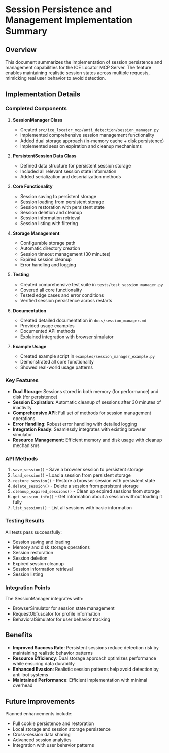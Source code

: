 # Session Persistence and Management Implementation Summary

## Overview

This document summarizes the implementation of session persistence and management capabilities for the ICE Locator MCP Server. The feature enables maintaining realistic session states across multiple requests, mimicking real user behavior to avoid detection.

## Implementation Details

### Completed Components

1. **SessionManager Class**
   - Created `src/ice_locator_mcp/anti_detection/session_manager.py`
   - Implemented comprehensive session management functionality
   - Added dual storage approach (in-memory cache + disk persistence)
   - Implemented session expiration and cleanup mechanisms

2. **PersistentSession Data Class**
   - Defined data structure for persistent session storage
   - Included all relevant session state information
   - Added serialization and deserialization methods

3. **Core Functionality**
   - Session saving to persistent storage
   - Session loading from persistent storage
   - Session restoration with persistent state
   - Session deletion and cleanup
   - Session information retrieval
   - Session listing with filtering

4. **Storage Management**
   - Configurable storage path
   - Automatic directory creation
   - Session timeout management (30 minutes)
   - Expired session cleanup
   - Error handling and logging

5. **Testing**
   - Created comprehensive test suite in `tests/test_session_manager.py`
   - Covered all core functionality
   - Tested edge cases and error conditions
   - Verified session persistence across restarts

6. **Documentation**
   - Created detailed documentation in `docs/session_manager.md`
   - Provided usage examples
   - Documented API methods
   - Explained integration with browser simulator

7. **Example Usage**
   - Created example script in `examples/session_manager_example.py`
   - Demonstrated all core functionality
   - Showed real-world usage patterns

### Key Features

- **Dual Storage**: Sessions stored in both memory (for performance) and disk (for persistence)
- **Session Expiration**: Automatic cleanup of sessions after 30 minutes of inactivity
- **Comprehensive API**: Full set of methods for session management operations
- **Error Handling**: Robust error handling with detailed logging
- **Integration Ready**: Seamlessly integrates with existing browser simulator
- **Resource Management**: Efficient memory and disk usage with cleanup mechanisms

### API Methods

1. `save_session()` - Save a browser session to persistent storage
2. `load_session()` - Load a session from persistent storage
3. `restore_session()` - Restore a browser session with persistent state
4. `delete_session()` - Delete a session from persistent storage
5. `cleanup_expired_sessions()` - Clean up expired sessions from storage
6. `get_session_info()` - Get information about a session without loading it fully
7. `list_sessions()` - List all sessions with basic information

### Testing Results

All tests pass successfully:
- Session saving and loading
- Memory and disk storage operations
- Session restoration
- Session deletion
- Expired session cleanup
- Session information retrieval
- Session listing

### Integration Points

The SessionManager integrates with:
- BrowserSimulator for session state management
- RequestObfuscator for profile information
- BehavioralSimulator for user behavior tracking

## Benefits

- **Improved Success Rate**: Persistent sessions reduce detection risk by maintaining realistic behavior patterns
- **Resource Efficiency**: Dual storage approach optimizes performance while ensuring data durability
- **Enhanced Evasion**: Realistic session patterns help avoid detection by anti-bot systems
- **Maintained Performance**: Efficient implementation with minimal overhead

## Future Improvements

Planned enhancements include:
- Full cookie persistence and restoration
- Local storage and session storage persistence
- Cross-session data sharing
- Advanced session analytics
- Integration with user behavior patterns